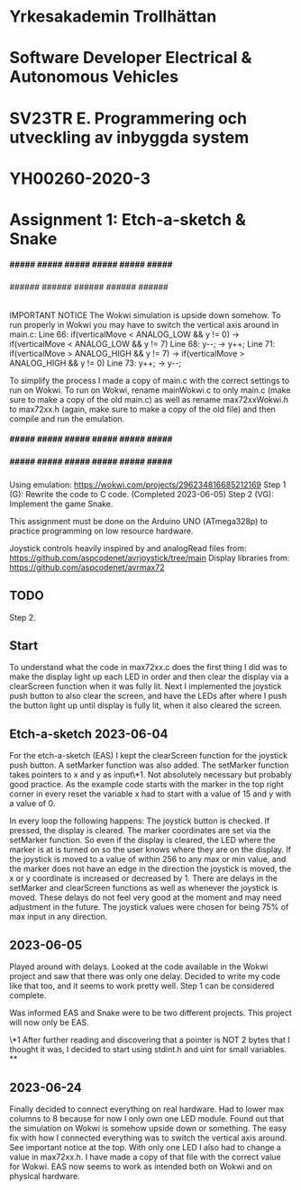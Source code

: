 # Yrkesakademin Trollhättan
# Software Developer Electrical & Autonomous Vehicles

# SV23TR E. Programmering och utveckling av inbyggda system
# YH00260-2020-3

# Assignment 1: Etch-a-sketch & Snake

##### ##### ##### ##### ##### ##### ##### ##### 
###### ###### ###### ###### ###### ###### ######
IMPORTANT NOTICE
The Wokwi simulation is upside down somehow. To run properly in Wokwi you may have to switch the vertical axis around in main.c:
Line 66: if(verticalMove < ANALOG_LOW && y != 0) -> if(verticalMove < ANALOG_LOW && y != 7)
Line 68: y--; -> y++;
Line 71: if(verticalMove > ANALOG_HIGH && y != 7) -> if(verticalMove > ANALOG_HIGH && y != 0)
Line 73: y++; -> y--;

To simplify the process I made a copy of main.c with the correct settings to run on Wokwi. To run on Wokwi, rename mainWokwi.c to only main.c
(make sure to make a copy of the old main.c) as well as rename max72xxWokwi.h to max72xx.h (again, make sure to make a copy of the old file) and
then compile and run the emulation.

##### ##### ##### ##### ##### ##### ##### ##### 
##### ##### ##### ##### ##### ##### ##### ##### 

Using emulation: https://wokwi.com/projects/296234816685212169
Step 1 (G): Rewrite the code to C code. (Completed 2023-06-05)
Step 2 (VG): Implement the game Snake.

This assignment must be done on the Arduino UNO (ATmega328p) to practice programming on low resource hardware.

Joystick controls heavily inspired by and analogRead files from: https://github.com/aspcodenet/avrjoystick/tree/main
Display libraries from: https://github.com/aspcodenet/avrmax72

## TODO
Step 2.

## Start
To understand what the code in max72xx.c does the first thing I did was to make the display light up each LED in order
and then clear the display via a clearScreen function when it was fully lit.
Next I implemented the joystick push button to also clear the screen, and have the LEDs after where I push the button light
up until display is fully lit, when it also cleared the screen.

## Etch-a-sketch 2023-06-04
For the etch-a-sketch (EAS) I kept the clearScreen function for the joystick push button. A setMarker function was also added.
The setMarker function takes pointers to x and y as input\\*1. Not absolutely necessary but probably good practice.
As the example code starts with the marker in the top right corner in every reset the variable x had to start with a
value of 15 and y with a value of 0.

In every loop the following happens:
The joystick button is checked. If pressed, the display is cleared.
The marker coordinates are set via the setMarker function. So even if the display is cleared, the LED where the marker is at
is turned on so the user knows where they are on the display.
If the joystick is moved to a value of within 256 to any max or min value, and the marker does not have an edge in the
direction the joystick is moved, the x or y coordinate is increased or decreased by 1.
There are delays in the setMarker and clearScreen functions as well as whenever the joystick is moved. These delays do
not feel very good at the moment and may need adjustment in the future.
The joystick values were chosen for being 75% of max input in any direction.

## 2023-06-05
Played around with delays. Looked at the code available in the Wokwi project and saw that there was only one delay. Decided to write my code
like that too, and it seems to work pretty well. Step 1 can be considered complete.

Was informed EAS and Snake were to be two different projects. This project will now only be EAS.

\\*1 After further reading and discovering that a pointer is NOT 2 bytes that I thought it was, I decided to start using
stdint.h and uint for small variables. **

## 2023-06-24
Finally decided to connect everything on real hardware. Had to lower max columns to 8 because for now I only own one LED module.
Found out that the simulation on Wokwi is somehow upside down or something. The easy fix with how I connected everything was to switch the vertical axis around. See important notice at the top.
With only one LED I also had to change a value in max72xx.h. I have made a copy of that file with the correct value for Wokwi.
EAS now seems to work as intended both on Wokwi and on physical hardware.